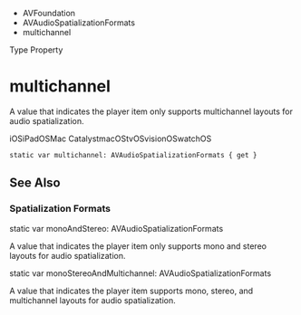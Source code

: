 

- AVFoundation
- AVAudioSpatializationFormats
-  multichannel 

Type Property

# multichannel

A value that indicates the player item only supports multichannel layouts for audio spatialization.

iOSiPadOSMac CatalystmacOStvOSvisionOSwatchOS

``` source
static var multichannel: AVAudioSpatializationFormats { get }
```

## See Also

### Spatialization Formats

static var monoAndStereo: AVAudioSpatializationFormats

A value that indicates the player item only supports mono and stereo layouts for audio spatialization.

static var monoStereoAndMultichannel: AVAudioSpatializationFormats

A value that indicates the player item supports mono, stereo, and multichannel layouts for audio spatialization.

